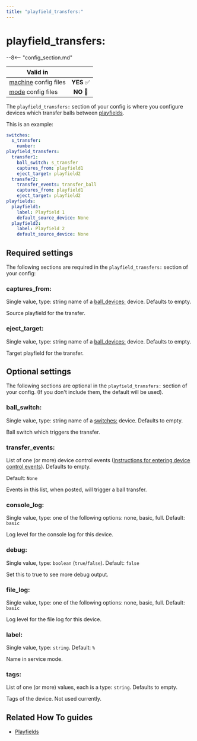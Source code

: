 ```yaml
---
title: "playfield_transfers:"
---
```


# playfield_transfers:


--8<-- "config_section.md"

| Valid in | |
|-----|:----:|
|[machine](instructions/machine_config.md) config files |**YES** :white_check_mark:|
|[mode](instructions/mode_config.md) config files|**NO** :no_entry_sign:|

The `playfield_transfers:` section of your config is where you configure
devices which transfer balls between
[playfields](../mechs/playfields/index.md).

This is an example:

``` yaml
switches:
  s_transfer:
    number:
playfield_transfers:
  transfer1:
    ball_switch: s_transfer
    captures_from: playfield1
    eject_target: playfield2
  transfer2:
    transfer_events: transfer_ball
    captures_from: playfield1
    eject_target: playfield2
playfields:
  playfield1:
    label: Playfield 1
    default_source_device: None
  playfield2:
    label: Playfield 2
    default_source_device: None
```

## Required settings

The following sections are required in the `playfield_transfers:`
section of your config:

### captures_from:

Single value, type: string name of a
[ball_devices:](ball_devices.md) device.
Defaults to empty.

Source playfield for the transfer.

### eject_target:

Single value, type: string name of a
[ball_devices:](ball_devices.md) device.
Defaults to empty.

Target playfield for the transfer.

## Optional settings

The following sections are optional in the `playfield_transfers:`
section of your config. (If you don't include them, the default will be
used).

### ball_switch:

Single value, type: string name of a
[switches:](switches.md) device. Defaults to
empty.

Ball switch which triggers the transfer.

### transfer_events:

List of one (or more) device control events
([Instructions for entering device control events](instructions/device_control_events.md)). Defaults to empty.

Default: `None`

Events in this list, when posted, will trigger a ball transfer.

### console_log:

Single value, type: one of the following options: none, basic, full.
Default: `basic`

Log level for the console log for this device.

### debug:

Single value, type: `boolean` (`true`/`false`). Default: `false`

Set this to true to see more debug output.

### file_log:

Single value, type: one of the following options: none, basic, full.
Default: `basic`

Log level for the file log for this device.

### label:

Single value, type: `string`. Default: `%`

Name in service mode.

### tags:

List of one (or more) values, each is a type: `string`. Defaults to
empty.

Tags of the device. Not used currently.

## Related How To guides

* [Playfields](../mechs/playfields/index.md)
